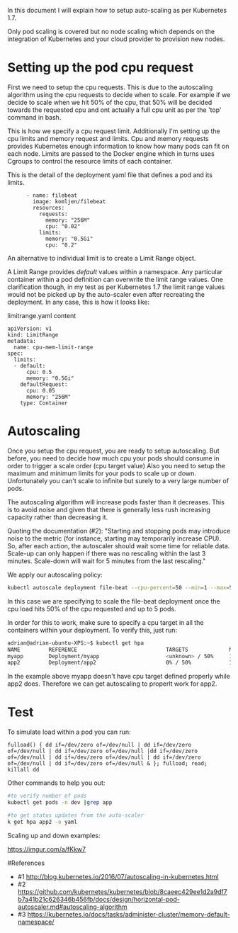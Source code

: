 In this document I will explain how to setup auto-scaling as per Kubernetes 1.7. 

Only pod scaling is covered but no node scaling which depends on the integration of Kubernetes and your cloud provider to provision new nodes.

# Setting up the pod cpu request

First we need to setup the cpu requests. This is due to the autoscaling algorithm using the cpu requests to decide when to scale. For example if we decide to scale when we hit 50% of the cpu, that 50% will be decided towards the requested cpu and ont actually a full cpu unit as per the 'top' command in bash. 

This is how we specify a cpu request limit. Additionally I'm setting up the cpu limits and memory request and limits. Cpu and memory requests provides Kubernetes enough information to know how many pods can fit on each node. Limits are passed to the Docker engine which in turns uses Cgroups to control the resource limits of each container.   

This is the detail of the deployment yaml file that defines a pod and its limits.

```
      - name: filebeat
        image: komljen/filebeat
        resources:
          requests:
            memory: "256M"
            cpu: "0.02"
          limits:
            memory: "0.5Gi"
            cpu: "0.2"
```

An alternative to individual limit is to create a Limit Range object. 

A Limit Range provides *default* values within a namespace. Any particular container within a pod definition can overwrite the limit range values. One clarification though, in my test as per Kubernetes 1.7 the limit range values would not be picked up by the auto-scaler even after recreating the deployment. In any case, this is how it looks like:  

limitrange.yaml content
```
apiVersion: v1
kind: LimitRange
metadata:
  name: cpu-mem-limit-range
spec:
  limits:
  - default:
      cpu: 0.5
      memory: "0.5Gi"
    defaultRequest:
      cpu: 0.05
      memory: "256M"
    type: Container
```

# Autoscaling

Once you setup the cpu request, you are ready to setup autoscaling. But before, you need to decide how much cpu your pods should consume in order to trigger a scale order (cpu target value) Also you need to setup the maximum and minimum limits for your pods to scale up or down. Unfortunately you can't scale to infinite but surely to a very large number of pods. 

The autoscaling algorithm will increase pods faster than it decreases. This is to avoid noise and given that there is generally less rush increasing capacity rather than decreasing it.

Quoting the documentation (#2): "Starting and stopping pods may introduce noise to the metric (for instance, starting may temporarily increase CPU). So, after each action, the autoscaler should wait some time for reliable data. Scale-up can only happen if there was no rescaling within the last 3 minutes. Scale-down will wait for 5 minutes from the last rescaling." 

We apply our autoscaling policy: 

```bash
kubectl autoscale deployment file-beat --cpu-percent=50 --min=1 --max=5
```
In this case we are specifying to scale the file-beat deployment once the cpu load hits 50% of the cpu requested and up to 5 pods.

In order for this to work, make sure to specify a cpu target in all the containers within your deployment. To verify this, just run:

```bash
adrian@adrian-ubuntu-XPS:~$ kubectl get hpa
NAME         REFERENCE                            TARGETS             MINPODS   MAXPODS   REPLICAS   AGE
myapp        Deployment/myapp                     <unknown> / 50%     1         5         1          6h
app2         Deployment/app2                      0% / 50%            1         5         1          5h
```

In the example above myapp doesn't have cpu target defined properly while app2 does. Therefore we can get autoscaling to properlt work for app2. 


# Test

To simulate load within a pod you can run:

```
fulload() { dd if=/dev/zero of=/dev/null | dd if=/dev/zero of=/dev/null | dd if=/dev/zero of=/dev/null |dd if=/dev/zero of=/dev/null | dd if=/dev/zero of=/dev/null | dd if=/dev/zero of=/dev/null | dd if=/dev/zero of=/dev/null & }; fulload; read; killall dd
```

Other commands to help you out:

```bash
#to verify number of pods
kubectl get pods -n dev |grep app

#to get status updates from the auto-scaler
k get hpa app2 -o yaml
```

Scaling up and down examples:

https://imgur.com/a/fKkw7


#References

* #1 http://blog.kubernetes.io/2016/07/autoscaling-in-kubernetes.html
* #2 https://github.com/kubernetes/kubernetes/blob/8caeec429ee1d2a9df7b7a41b21c626346b456fb/docs/design/horizontal-pod-autoscaler.md#autoscaling-algorithm
* #3 https://kubernetes.io/docs/tasks/administer-cluster/memory-default-namespace/
